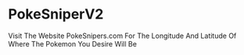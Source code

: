 # PokeSniperV2
Visit The Website PokeSnipers.com For The Longitude And Latitude Of Where The Pokemon You Desire Will Be
